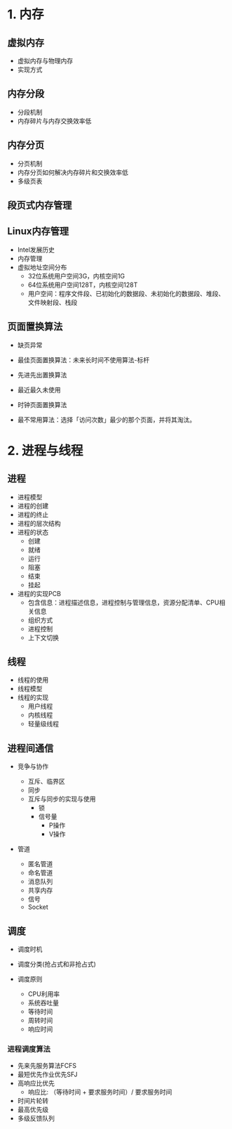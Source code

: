 # 1. 内存

## 虚拟内存

- 虚拟内存与物理内存
- 实现方式

## 内存分段

- 分段机制
- 内存碎片与内存交换效率低

## 内存分页

- 分页机制
- 内存分页如何解决内存碎片和交换效率低
- 多级页表

## 段页式内存管理

## Linux内存管理

- Intel发展历史
- 内存管理
- 虚拟地址空间分布
  - 32位系统用户空间3G，内核空间1G
  - 64位系统用户空间128T，内核空间128T
  - 用户空间：程序文件段、已初始化的数据段、未初始化的数据段、堆段、文件映射段、栈段

## 页面置换算法

- 缺页异常

- 最佳页面置换算法：未来长时间不使用算法-标杆
- 先进先出置换算法
- 最近最久未使用
- 时钟页面置换算法
- 最不常用算法：选择「访问次数」最少的那个页面，并将其淘汰。


# 2. 进程与线程

## 进程

- 进程模型
- 进程的创建
- 进程的终止
- 进程的层次结构
- 进程的状态
  - 创建
  - 就绪
  - 运行
  - 阻塞
  - 结束
  - 挂起
- 进程的实现PCB
  - 包含信息：进程描述信息，进程控制与管理信息，资源分配清单、CPU相关信息
  - 组织方式
  - 进程控制
  - 上下文切换

## 线程
- 线程的使用
- 线程模型
- 线程的实现
  - 用户线程
  - 内核线程
  - 轻量级线程

## 进程间通信

- 竞争与协作
  - 互斥、临界区
  - 同步
  - 互斥与同步的实现与使用
    - 锁
    - 信号量
      - P操作
      - V操作
  
- 管道
  - 匿名管道
  - 命名管道
  - 消息队列
  - 共享内存
  - 信号
  - Socket

## 调度

- 调度时机
  
- 调度分类(抢占式和非抢占式)
- 调度原则
  - CPU利用率
  - 系统吞吐量
  - 等待时间
  - 周转时间
  - 响应时间 

### 进程调度算法

- 先来先服务算法FCFS
- 最短优先作业优先SFJ
- 高响应比优先
  - 响应比: （等待时间 + 要求服务时间）/ 要求服务时间
- 时间片轮转
- 最高优先级
- 多级反馈队列